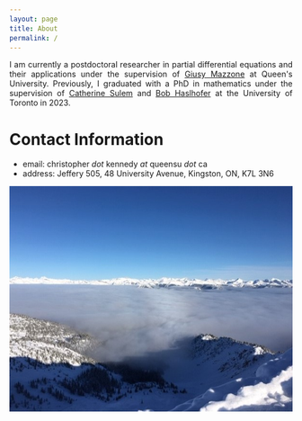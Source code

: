 ```yaml
---
layout: page
title: About
permalink: /
---
```


<div style='text-align: justify;'>
I am currently a postdoctoral researcher in partial differential equations and their applications under the supervision of <a href="https://mast.queensu.ca/~gmazzone/">Giusy Mazzone</a> at Queen's University. Previously, I graduated with a PhD in mathematics under the supervision of <a href="https://www.math.toronto.edu/sulem/">Catherine Sulem</a> and <a href = "https://www.math.toronto.edu/roberth/">Bob Haslhofer</a> at the University of Toronto in 2023.
</div>

Contact Information
======

  - email: christopher _dot_ kennedy _at_ queensu _dot_ ca
  - address: Jeffery 505, 48 University Avenue, Kingston, ON, K7L 3N6

![](assets/img/KHMR_clouds.jpg)
